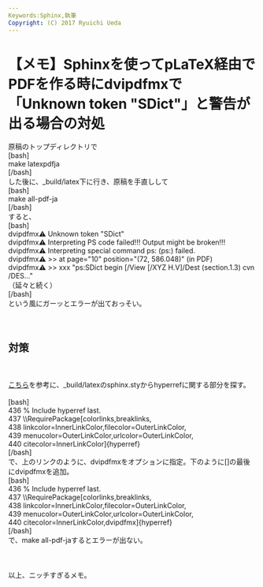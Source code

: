 ```yaml
---
Keywords:Sphinx,執筆
Copyright: (C) 2017 Ryuichi Ueda
---
```

# 【メモ】Sphinxを使ってpLaTeX経由でPDFを作る時にdvipdfmxで「Unknown token "SDict"」と警告が出る場合の対処
原稿のトップディレクトリで<br />
[bash]<br />
make latexpdfja<br />
[/bash]<br />
した後に、_build/latex下に行き、原稿を手直しして<br />
[bash]<br />
make all-pdf-ja<br />
[/bash]<br />
すると、<br />
[bash]<br />
dvipdfmx:warning: Unknown token &quot;SDict&quot;<br />
dvipdfmx:warning: Interpreting PS code failed!!! Output might be broken!!!<br />
dvipdfmx:warning: Interpreting special command ps: (ps:) failed.<br />
dvipdfmx:warning: &gt;&gt; at page=&quot;10&quot; position=&quot;(72, 586.048)&quot; (in PDF)<br />
dvipdfmx:warning: &gt;&gt; xxx &quot;ps:SDict begin [/View [/XYZ H.V]/Dest (section.1.3) cvn /DES...&quot;<br />
（延々と続く）<br />
[/bash]<br />
という風にガーッとエラーが出ておっそい。<br />
<br />
<br />
<h2>対策</h2><br />
<br />
<a href="http://www.hnagata.net/archives/142">こちら</a>を参考に、_build/latexのsphinx.styからhyperrefに関する部分を探す。<br />
<br />
[bash]<br />
436 % Include hyperref last.<br />
437 \\RequirePackage[colorlinks,breaklinks,<br />
438 linkcolor=InnerLinkColor,filecolor=OuterLinkColor,<br />
439 menucolor=OuterLinkColor,urlcolor=OuterLinkColor,<br />
440 citecolor=InnerLinkColor]{hyperref}<br />
[/bash]<br />
で、上のリンクのように、dvipdfmxをオプションに指定。下のように[]の最後にdvipdfmxを追加。<br />
[bash]<br />
436 % Include hyperref last.<br />
437 \\RequirePackage[colorlinks,breaklinks,<br />
438 linkcolor=InnerLinkColor,filecolor=OuterLinkColor,<br />
439 menucolor=OuterLinkColor,urlcolor=OuterLinkColor,<br />
440 citecolor=InnerLinkColor,dvipdfmx]{hyperref}<br />
[/bash]<br />
で、make all-pdf-jaするとエラーが出ない。<br />
<br />
<br />
<br />
以上、ニッチすぎるメモ。
